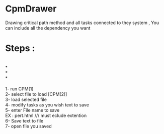 # CpmDrawer
Drawing critical path method and all tasks connected to they system , You can include all the dependency you want 
<br>
 <h1>
Steps : </h1>
 <br>
*<br>
*<br>
*<br>
<br>
1- run CPM(1)
<br>
2- select file to load [CPM(2)] 
<br>
3- load selected file 
<br>
4- modify tasks as you wish text to save 
<br>
5- enter File name to save 
<br>
EX : pert.html /// must eclude extention
<br>
6- Save text to file 
<br>
7- open file you saved 
 
